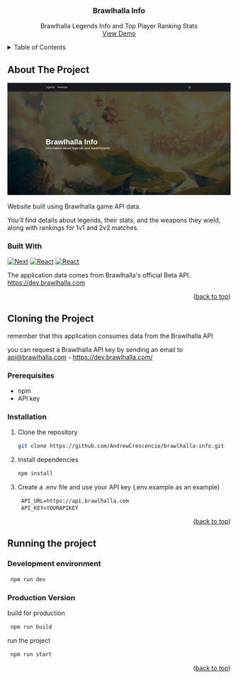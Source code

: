 <a name="readme-top"></a>

<div align="center">
  <a href="https://github.com/othneildrew/Best-README-Template">
  </a>

  <h3 align="center">Brawlhalla Info</h3>

  <p align="center">
    Brawlhalla Legends Info and Top Player Ranking Stats
    <br />
    <a href="https://brawlhalla-info.vercel.app/">View Demo</a>
  </p>
</div>

<details>
  <summary>Table of Contents</summary>
  <ol>
    <li>
      <a href="#about-the-project">About The Project</a>
      <ul>
        <li><a href="#built-with">Built With</a></li>
      </ul>
    </li>
    <li>
      <a href="#cloning-the-project">Cloning the Project</a>
      <ul>
        <li><a href="#prerequisites">Prerequisites</a></li>
        <li><a href="#installation">Installation</a></li>
      </ul>
    </li>
    <li>
      <a href="#running-the-project">Running the project</a>
      <ul>
        <li><a href="#development-environment">Development environment</a></li>
        <li><a href="#production-version">Production Version</a></li>
      </ul>
    </li>
  </ol>
</details>

<!-- ABOUT THE PROJECT -->

## About The Project

[![Product Name Screen Shot][product-screenshot]](https://example.com)

Website built using Brawlhalla game API data.

You'll find details about legends, their stats, and the weapons they wield, along with rankings for 1v1 and 2v2 matches.

### Built With

[![Next][Next.js]][Next-url] [![React][React.js]][React-url] [![React][Styled Components]][Styled-url]

The application data comes from Brawlhalla's official Beta API. https://dev.brawlhalla.com

<p align="right">(<a href="#readme-top">back to top</a>)</p>

## Cloning the Project

remember that this application consumes data from the Brawlhalla API

you can request a Brawlhalla API key by sending an email to api@brawlhalla.com - https://dev.brawlhalla.com/

### Prerequisites

- npm
- API key

### Installation

1. Clone the repository
   ```sh
   git clone https://github.com/AndrewCrescencio/brawlhalla-info.git
   ```
2. Install dependencies
   ```sh
   npm install
   ```
3. Create a .env file and use your API key (.env.example as an example)
   ```env
    API_URL=https://api.brawlhalla.com
    API_KEY=YOURAPIKEY
   ```

<p align="right">(<a href="#readme-top">back to top</a>)</p>

## Running the project

### Development environment

```sh
 npm run dev
```

### Production Version

build for production

```sh
 npm run build
```

run the project

```sh
 npm run start
```

<p align="right">(<a href="#readme-top">back to top</a>)</p>

[product-screenshot]: preview.png
[Next.js]: https://img.shields.io/badge/next.js-000000?style=for-the-badge&logo=nextdotjs&logoColor=white
[Next-url]: https://nextjs.org/
[React.js]: https://img.shields.io/badge/React-20232A?style=for-the-badge&logo=react&logoColor=61DAFB
[React-url]: https://reactjs.org/
[Styled Components]: https://img.shields.io/badge/styled--components-DB7093?style=for-the-badge&logo=styled-components&logoColor=white
[Styled-url]: https://styled-components.com/
